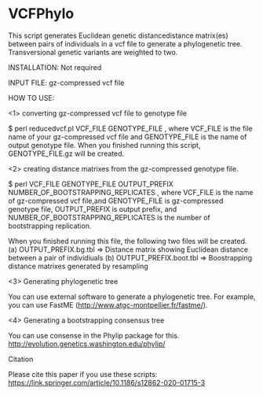 # VCFPhylo
This script generates Euclidean genetic distancedistance matrix(es) between pairs of individuals in a vcf file to generate a phylogenetic tree. Transversional genetic variants are weighted to two.

INSTALLATION:
Not required

INPUT FILE:
gz-compressed vcf file

HOW TO USE:

<1> converting gz-compressed vcf file to genotype file

$ perl reducedvcf.pl VCF_FILE GENOTYPE_FILE
, where VCF_FILE is the file name of your gz-compressed vcf file and GENOTYPE_FILE is the name of output genotype file. When you finished running this script, GENOTYPE_FILE.gz will be created.

<2> creating distance matrixes from the gz-compressed genotype file.

$ perl VCF_FILE GENOTYPE_FILE OUTPUT_PREFIX NUMBER_OF_BOOTSTRAPPING_REPLICATES
, where VCF_FILE is the name of gz-compressed vcf file,and GENOTYPE_FILE is gz-compressed genotype file, OUTPUT_PREFIX is  output prefix, and NUMBER_OF_BOOTSTRAPPING_REPLICATES is the number of bootstrapping replication.

When you finished running this file, the following two files will be created.
  (a) OUTPUT_PREFIX.bg.tbl
    => Distance matrix showing Euclidean distance between a pair of individiuals
  (b) OUTPUT_PREFIX.boot.tbl
    => Boostrapping distance matrixes generated by resampling
   
<3> Generating phylogenetic tree

You can use external software to generate a phylogenetic tree. For example, you can use FastME (http://www.atgc-montpellier.fr/fastme/).

<4> Generating a bootstrapping consensus tree

You can use consense in the Phylip package for this.
http://evolution.genetics.washington.edu/phylip/

Citation

Please cite this paper if you use these scripts:
https://link.springer.com/article/10.1186/s12862-020-01715-3
